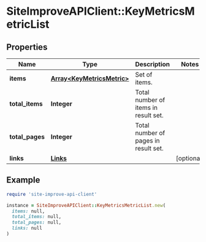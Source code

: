 # SiteImproveAPIClient::KeyMetricsMetricList

## Properties

| Name | Type | Description | Notes |
| ---- | ---- | ----------- | ----- |
| **items** | [**Array&lt;KeyMetricsMetric&gt;**](KeyMetricsMetric.md) | Set of items. |  |
| **total_items** | **Integer** | Total number of items in result set. |  |
| **total_pages** | **Integer** | Total number of pages in result set. |  |
| **links** | [**Links**](Links.md) |  | [optional] |

## Example

```ruby
require 'site-improve-api-client'

instance = SiteImproveAPIClient::KeyMetricsMetricList.new(
  items: null,
  total_items: null,
  total_pages: null,
  links: null
)
```

